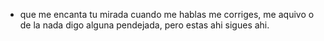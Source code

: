 - que me encanta tu mirada cuando me hablas me corriges, me aquivo o de la nada digo alguna pendejada, pero estas ahi sigues ahi.